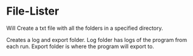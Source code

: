 # File-Lister
Will Create a txt file with all the folders in a specified directory.

Creates a log and export folder.
Log folder has logs of the program from each run.
Export folder is where the program will export to.

